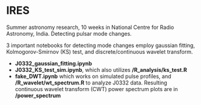 # IRES
Summer astronomy research, 10 weeks in National Centre for Radio Astronomy, India. Detecting pulsar mode changes.

3 important notebooks for detecting mode changes employ gaussian fitting, Kolmogorov-Smirnov (KS) test, and discrete/continuous wavelet transform.

 - **J0332_gaussian_fitting.ipynb**
 - **J0332_KS_test_sim.ipynb**, which also utilizes **/R_analysis/ks_test.R**
 - **fake_DWT.ipynb** which works on simulated pulse profiles, and **/R_wavelet/wt_spectrum.R** to analyze J0332 data. Resulting continuous wavelet transform (CWT) power spectrum plots are in **/power_spectrum**
